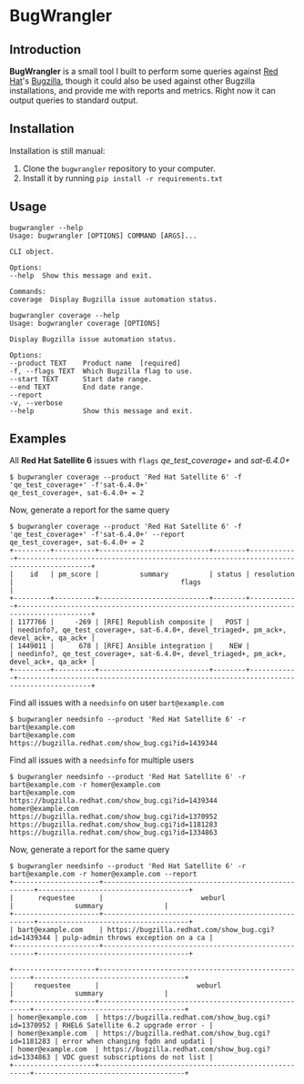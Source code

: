 BugWrangler
===========

Introduction
------------

**BugWrangler** is a small tool I built to perform some queries against [Red Hat](http://redhat.com)'s [Bugzilla](https://bugzilla.redhat.com), though it could also be used against other Bugzilla installations, and provide me with reports and metrics. Right now it can output queries to standard output.

Installation
------------

Installation is still manual:

1. Clone the `bugwrangler` repository to your computer.
2. Install it by running `pip install -r requirements.txt`

Usage
-----

    bugwrangler --help
    Usage: bugwrangler [OPTIONS] COMMAND [ARGS]...

    CLI object.

    Options:
    --help  Show this message and exit.

    Commands:
    coverage  Display Bugzilla issue automation status.

    bugwrangler coverage --help
    Usage: bugwrangler coverage [OPTIONS]

    Display Bugzilla issue automation status.

    Options:
    --product TEXT    Product name  [required]
    -f, --flags TEXT  Which Bugzilla flag to use.
    --start TEXT      Start date range.
    --end TEXT        End date range.
    --report
    -v, --verbose
    --help            Show this message and exit.

Examples
--------

All **Red Hat Satellite 6** issues with `flags` *qe_test_coverage+* and *sat-6.4.0+*

    $ bugwrangler coverage --product 'Red Hat Satellite 6' -f 'qe_test_coverage+' -f'sat-6.4.0+'
    qe_test_coverage+, sat-6.4.0+ = 2

Now, generate a report for the same query

    $ bugwrangler coverage --product 'Red Hat Satellite 6' -f 'qe_test_coverage+' -f'sat-6.4.0+' --report
    qe_test_coverage+, sat-6.4.0+ = 2
    +---------+----------+---------------------------+--------+------------+----------------------------------------------------------------------------------------+
    |    id   | pm_score |          summary          | status | resolution |                                         flags                                   |
    +---------+----------+---------------------------+--------+------------+----------------------------------------------------------------------------------------+
    | 1177766 |     -269 | [RFE] Republish composite |   POST |            | needinfo?, qe_test_coverage+, sat-6.4.0+, devel_triaged+, pm_ack+, devel_ack+, qa_ack+ |
    | 1449011 |      678 | [RFE] Ansible integration |    NEW |            | needinfo?, qe_test_coverage+, sat-6.4.0+, devel_triaged+, pm_ack+, devel_ack+, qa_ack+ |
    +---------+----------+---------------------------+--------+------------+----------------------------------------------------------------------------------------+

Find all issues with a `needsinfo` on user `bart@example.com`

    $ bugwrangler needsinfo --product 'Red Hat Satellite 6' -r bart@example.com
    bart@example.com
    https://bugzilla.redhat.com/show_bug.cgi?id=1439344

Find all issues with a `needsinfo` for multiple users

    $ bugwrangler needsinfo --product 'Red Hat Satellite 6' -r bart@example.com -r homer@example.com
    bart@example.com
    https://bugzilla.redhat.com/show_bug.cgi?id=1439344
    homer@example.com
    https://bugzilla.redhat.com/show_bug.cgi?id=1370952
    https://bugzilla.redhat.com/show_bug.cgi?id=1181283
    https://bugzilla.redhat.com/show_bug.cgi?id=1334863

Now, generate a report for the same query

    $ bugwrangler needsinfo --product 'Red Hat Satellite 6' -r bart@example.com -r homer@example.com --report
    +---------------------+-----------------------------------------------------+-------------------------------------+
    |      requestee      |                        weburl                       |               summary               |
    +---------------------+-----------------------------------------------------+-------------------------------------+
    | bart@example.com    | https://bugzilla.redhat.com/show_bug.cgi?id=1439344 | pulp-admin throws exception on a ca |
    +---------------------+-----------------------------------------------------+-------------------------------------+

    +--------------------+-----------------------------------------------------+-------------------------------------+
    |     requestee      |                        weburl                       |               summary               |
    +--------------------+-----------------------------------------------------+-------------------------------------+
    | homer@example.com  | https://bugzilla.redhat.com/show_bug.cgi?id=1370952 | RHEL6 Satellite 6.2 upgrade error - |
    | homer@example.com  | https://bugzilla.redhat.com/show_bug.cgi?id=1181283 | error when changing fqdn and updati |
    | homer@example.com  | https://bugzilla.redhat.com/show_bug.cgi?id=1334863 | VDC guest subscriptions do not list |
    +--------------------+-----------------------------------------------------+-------------------------------------+
